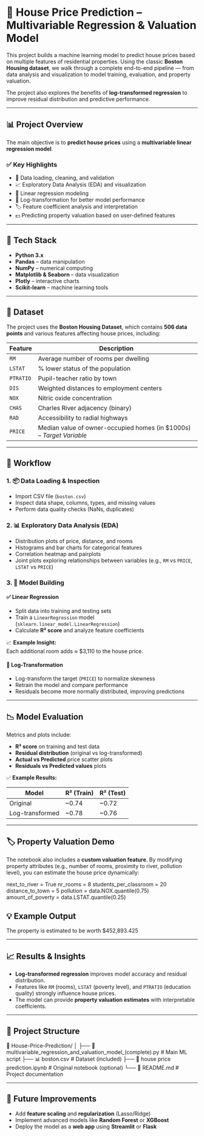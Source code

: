 # 🏡 House Price Prediction – Multivariable Regression & Valuation Model

This project builds a machine learning model to predict house prices based on multiple features of residential properties. Using the classic **Boston Housing dataset**, we walk through a complete end-to-end pipeline — from data analysis and visualization to model training, evaluation, and property valuation.

The project also explores the benefits of **log-transformed regression** to improve residual distribution and predictive performance.

---

## 📊 Project Overview

The main objective is to **predict house prices** using a **multivariable linear regression model**.

### ✅ Key Highlights

- 📁 Data loading, cleaning, and validation  
- 📈 Exploratory Data Analysis (EDA) and visualization  
- 🧮 Linear regression modeling  
- 🔄 Log-transformation for better model performance  
- 🏷️ Feature coefficient analysis and interpretation  
- 💵 Predicting property valuation based on user-defined features  

---

## 🧰 Tech Stack

- **Python 3.x**  
- **Pandas** – data manipulation  
- **NumPy** – numerical computing  
- **Matplotlib & Seaborn** – data visualization  
- **Plotly** – interactive charts  
- **Scikit-learn** – machine learning tools  

---

## 📁 Dataset

The project uses the **Boston Housing Dataset**, which contains **506 data points** and various features affecting house prices, including:

| Feature  | Description |
|----------|-------------|
| `RM`     | Average number of rooms per dwelling |
| `LSTAT`  | % lower status of the population |
| `PTRATIO`| Pupil-teacher ratio by town |
| `DIS`    | Weighted distances to employment centers |
| `NOX`    | Nitric oxide concentration |
| `CHAS`   | Charles River adjacency (binary) |
| `RAD`    | Accessibility to radial highways |
| `PRICE`  | Median value of owner-occupied homes (in $1000s) – *Target Variable* |

---

## 🔬 Workflow

### 1. 📦 Data Loading & Inspection
- Import CSV file (`boston.csv`)  
- Inspect data shape, columns, types, and missing values  
- Perform data quality checks (NaNs, duplicates)

### 2. 📊 Exploratory Data Analysis (EDA)
- Distribution plots of price, distance, and rooms  
- Histograms and bar charts for categorical features  
- Correlation heatmap and pairplots  
- Joint plots exploring relationships between variables (e.g., `RM` vs `PRICE`, `LSTAT` vs `PRICE`)

### 3. 🧠 Model Building

#### ✅ Linear Regression
- Split data into training and testing sets  
- Train a `LinearRegression` model (`sklearn.linear_model.LinearRegression`)  
- Calculate **R² score** and analyze feature coefficients  

📈 **Example Insight:**  
Each additional room adds ≈ \$3,110 to the house price.

#### 🔄 Log-Transformation
- Log-transform the target (`PRICE`) to normalize skewness  
- Retrain the model and compare performance  
- Residuals become more normally distributed, improving predictions

---

## 📉 Model Evaluation

Metrics and plots include:

- **R² score** on training and test data  
- **Residual distribution** (original vs log-transformed)  
- **Actual vs Predicted** price scatter plots  
- **Residuals vs Predicted values** plots

✅ **Example Results:**

| Model | R² (Train) | R² (Test) |
|-------|------------|-----------|
| Original | ~0.74 | ~0.72 |
| Log-transformed | ~0.78 | ~0.76 |

---

## 🏷️ Property Valuation Demo

The notebook also includes a **custom valuation feature**. By modifying property attributes (e.g., number of rooms, proximity to river, pollution level), you can estimate the house price dynamically:

next_to_river = True
nr_rooms = 8
students_per_classroom = 20
distance_to_town = 5
pollution = data.NOX.quantile(0.75)
amount_of_poverty = data.LSTAT.quantile(0.25)

## 💡 Example Output

The property is estimated to be worth $452,893.425

---

## 📈 Results & Insights

- **Log-transformed regression** improves model accuracy and residual distribution.  
- Features like `RM` (rooms), `LSTAT` (poverty level), and `PTRATIO` (education quality) strongly influence house prices.  
- The model can provide **property valuation estimates** with interpretable coefficients.

---

## 📁 Project Structure

📂 House-Price-Prediction/
│
├── 📄 multivariable_regression_and_valuation_model_(complete).py   # Main ML script
├── 📊 boston.csv                                                   # Dataset (included)
├── 📓 house price prediction.ipynb                                # Original notebook (optional)
└── 📄 README.md                                                   # Project documentation

---

## 🚀 Future Improvements

- Add **feature scaling** and **regularization** (Lasso/Ridge)  
- Implement advanced models like **Random Forest** or **XGBoost**  
- Deploy the model as a **web app** using **Streamlit** or **Flask**  
